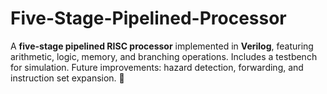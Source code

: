 # Five-Stage-Pipelined-Processor
A **five-stage pipelined RISC processor** implemented in **Verilog**, featuring arithmetic, logic, memory, and branching operations. Includes a testbench for simulation. Future improvements: hazard detection, forwarding, and instruction set expansion. 🚀
